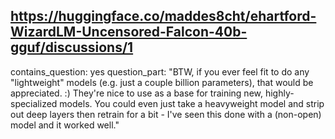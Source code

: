 ## https://huggingface.co/maddes8cht/ehartford-WizardLM-Uncensored-Falcon-40b-gguf/discussions/1

contains_question: yes
question_part: "BTW, if you ever feel fit to do any "lightweight" models (e.g. just a couple billion parameters), that would be appreciated.  :)  They're nice to use as a base for training new, highly-specialized models. You could even just take a heavyweight model and strip out deep layers then retrain for a bit - I've seen this done with a (non-open) model and it worked well."
